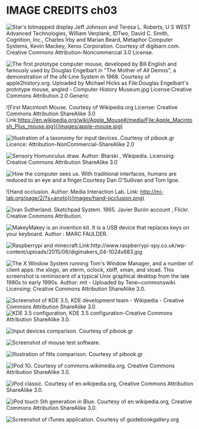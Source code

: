 # IMAGE CREDITS ch03

![Star's bitmapped display.Jeff Johnson and Teresa L. Roberts, U S WEST Advanced Technologies, William Verplank, IDTwo, David C. Smith, Cognition, Inc., Charles Irby and Marian Beard, Metaphor Computer Systems, Kevin Mackey, Xerox Corporation. Courtesy of digibarn.com. Creative Commons Attribution-Noncommercial 3.0 License.](/images/xerox-star.png)

![The first prototype computer mouse, developed by Bill English and famously used by Douglas Engelbart in "The Mother of All Demos", a demonstration of the oN-Line System in 1968. Courtesy of apple2history.org. Uploaded by Michael Hicks as File:Douglas Engelbart's prototype mouse, angled - Computer History Museum.jpg License:Creative Commons Attribution 2.0 Generic](/images/engelbart-mouse.jpg)

![First Macintosh Mouse. Courtesy of Wikipedia.org License: Creative Commons Attribution ShareAlike 3.0 Link:https://en.wikipedia.org/wiki/Apple_Mouse#/media/File:Apple_Macintosh_Plus_mouse.jpg](/images/apple-mouse.jpg)

![Illustration of a taxonomy for input devices. Courtesy of pibook.gr Licence: Attribution-NonCommercial-ShareAlike 2.0](/images/input-device-taxonomy.jpg)

![Sensory Homunculus draw. Author: Btarski , Wikipedia. Licensing: Creative Commons Attribution ShareAlike 3.0 ](/images/Sensory_Homunculus.png)

![How the computer sees us. With traditional interfaces, humans are reduced to an eye and a finger.Courtesy Dan O'Sullivan and Tom Igoe.](/images/igoefinger.png)

![Ηand occlusion. Author: Media Interaction Lab. Link: http://mi-lab.org/page/2/?s=anoto](/images/hand-occlusion.png)

![Ivan Sutherland. Sketchpad System. 1965. Javier Burón account , Flickr. Creative Commons Attribution.](/images/sketchpad.png)

![MakeyMakey is an invention kit. It is a USB device that replaces keys on your keyboard. Author : MARC FAULDER.](/images/makey_makey_front.jpg)

![Raspberrypi and minecraft.Link:http://www.raspberrypi-spy.co.uk/wp-content/uploads/2015/06/digimakers_04-1024x683.jpg ](/images/Minecraft-Pi.jpg)

![The X Window System running Tom's Window Manager, and a number of client apps: the xlogo, an xterm, oclock, xbiff, xman, and xload. This screenshot is reminiscent of a typical Unix graphical desktop from the late 1980s to early 1990s. Author: mit - Uploaded by Tene~commonswiki. Licensing: Creative Commons Attribution ShareAlike 3.0.](/images/X-Window-System.png)

![Screenshot of KDE 3.5, KDE development team - Wikipedia - Creative Commons Attribution ShareAlike 3.0](/images/menus-on-windows.png) ![KDE 3.5 configuration, KDE 3.5 configuration-Creative Commons Attribution ShareAlike 3.0.](/images/menus-on-top.png)

![Input devices comparison. Courtesy of pibook.gr](/images/input-comparison.png)

![Screenshot of mouse test software.](/images/mouse-test-software.png)

![Illustration of fitts comparison. Courtesy of pibook.gr](/images/fitts-comparison.jpg)

![IPod 1G. Courtesy of commons.wikimedia.org. Creative Commons Attribution ShareAlike 3.0.](/images/Ipod_1G.png)

![iPod classic. Courtesy of en.wikipedia.org, Creative Commons Attribution ShareAlike 3.0.](/images/IPod_classic.png)

![iPod touch 5th generation in Blue. Courtesy of en.wikipedia.org, Creative Commons Attribution ShareAlike 3.0.](/images/IPod_touch_2G.png)

![Screenshot of iTunes application. Courtesy of guidebookgallery.org](/images/itunes3.png)
